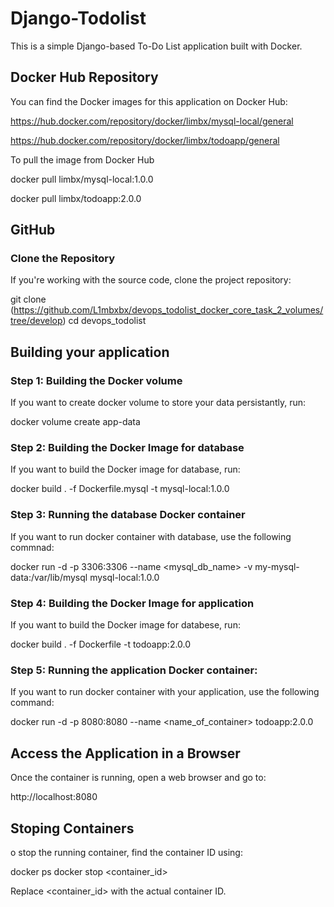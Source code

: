 # Django-Todolist
This is a simple Django-based To-Do List application built with Docker.

## Docker Hub Repository
You can find the Docker images for this application on Docker Hub:

https://hub.docker.com/repository/docker/limbx/mysql-local/general

https://hub.docker.com/repository/docker/limbx/todoapp/general

To pull the image from Docker Hub

docker pull limbx/mysql-local:1.0.0

docker pull limbx/todoapp:2.0.0

## GitHub

### Clone the Repository
If you're working with the source code, clone the project repository:

git clone (https://github.com/L1mbxbx/devops_todolist_docker_core_task_2_volumes/tree/develop) cd devops_todolist

## Building your application

### Step 1: Building the Docker volume
If you want to create docker volume to store your data persistantly, run:

docker volume create app-data

### Step 2: Building the Docker Image for database
If you want to build the Docker image for database, run:

docker build . -f Dockerfile.mysql -t mysql-local:1.0.0

### Step 3: Running the database Docker container
If you want to run docker container with database, use the following commnad:

docker run -d -p 3306:3306 --name <mysql_db_name> -v my-mysql-data:/var/lib/mysql mysql-local:1.0.0

### Step 4: Building the Docker Image for application
If you want to build the Docker image for databese, run:

docker build . -f Dockerfile -t todoapp:2.0.0 

### Step 5: Running the application Docker container:
If you want to run docker container with your application, use the following command:

docker run -d -p 8080:8080 --name <name_of_container> todoapp:2.0.0

## Access the Application in a Browser
Once the container is running, open a web browser and go to:

http://localhost:8080

## Stoping Containers
o stop the running container, find the container ID using:

docker ps docker stop <container_id>

Replace <container_id> with the actual container ID.
